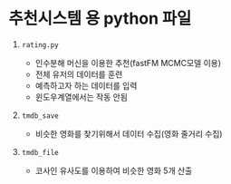 #  추천시스템 용 python 파일

1. `rating.py`
    - 인수분해 머신을 이용한 추천(fastFM MCMC모델 이용)
    - 전체 유저의 데이터를 훈련
    - 예측하고자 하는 데이터를 입력
    - 윈도우계열에서는 작동 안됨
  
2. `tmdb_save`
    - 비슷한 영화를 찾기위해서 데이터 수집(영화 줄거리 수집)

3. `tmdb_file`
    - 코사인 유사도를 이용하여 비슷한 영화 5개 산출